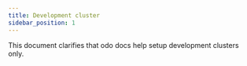 ```yaml
---
title: Development cluster
sidebar_position: 1
---
```


This document clarifies that odo docs help setup development clusters only.